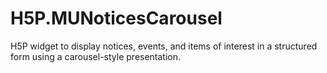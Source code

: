 # H5P.MUNoticesCarousel
H5P widget to display notices, events, and items of interest in a structured form using a carousel-style presentation.
